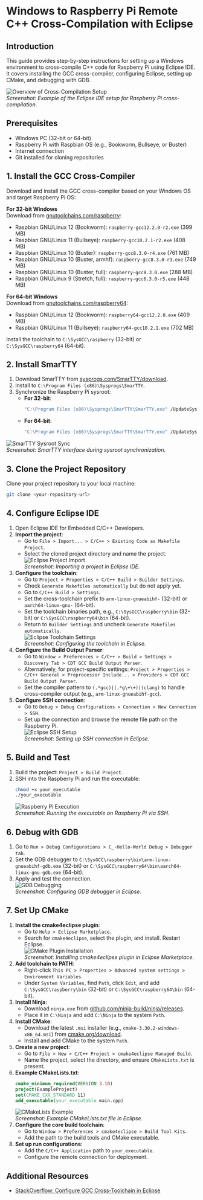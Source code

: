 # Windows to Raspberry Pi Remote C++ Cross-Compilation with Eclipse

## Introduction
This guide provides step-by-step instructions for setting up a Windows environment to cross-compile C++ code for Raspberry Pi using Eclipse IDE. It covers installing the GCC cross-compiler, configuring Eclipse, setting up CMake, and debugging with GDB.

![Overview of Cross-Compilation Setup](screenshots/overview.png)  
*Screenshot: Example of the Eclipse IDE setup for Raspberry Pi cross-compilation.*

## Prerequisites
- Windows PC (32-bit or 64-bit)  
- Raspberry Pi with Raspbian OS (e.g., Bookworm, Bullseye, or Buster)  
- Internet connection  
- Git installed for cloning repositories  

## 1. Install the GCC Cross-Compiler
Download and install the GCC cross-compiler based on your Windows OS and target Raspberry Pi OS:

**For 32-bit Windows**  
Download from [gnutoolchains.com/raspberry](http://gnutoolchains.com/raspberry/):  
- Raspbian GNU/Linux 12 (Bookworm): `raspberry-gcc12.2.0-r2.exe` (399 MB)  
- Raspbian GNU/Linux 11 (Bullseye): `raspberry-gcc10.2.1-r2.exe` (408 MB)  
- Raspbian GNU/Linux 10 (Buster): `raspberry-gcc8.3.0-r4.exe` (761 MB)  
- Raspbian GNU/Linux 10 (Buster, armhf): `raspberry-gcc8.3.0-r3.exe` (749 MB)  
- Raspbian GNU/Linux 10 (Buster, full): `raspberry-gcc8.3.0.exe` (288 MB)  
- Raspbian GNU/Linux 9 (Stretch, full): `raspberry-gcc6.3.0-r5.exe` (448 MB)  

**For 64-bit Windows**  
Download from [gnutoolchains.com/raspberry64](https://gnutoolchains.com/raspberry64/):  
- Raspbian GNU/Linux 12 (Bookworm): `raspberry64-gcc12.2.0.exe` (409 MB)  
- Raspbian GNU/Linux 11 (Bullseye): `raspberry64-gcc10.2.1.exe` (702 MB)  

Install the toolchain to `C:\SysGCC\raspberry` (32-bit) or `C:\SysGCC\raspberry64` (64-bit).

## 2. Install SmarTTY
1. Download SmarTTY from [sysprogs.com/SmarTTY/download](https://sysprogs.com/SmarTTY/download/).  
2. Install to `C:\Program Files (x86)\Sysprogs\SmarTTY`.  
3. Synchronize the Raspberry Pi sysroot:  
   - **For 32-bit**:  
     ```bash
     "C:\Program Files (x86)\Sysprogs\SmarTTY\SmarTTY.exe" /UpdateSysroot:C:\SysGCC\raspberry\arm-linux-gnueabihf\sysroot
     ```  
   - **For 64-bit**:  
     ```bash
     "C:\Program Files (x86)\Sysprogs\SmarTTY\SmarTTY.exe" /UpdateSysroot:C:\SysGCC\raspberry64\aarch64-linux-gnu\sysroot
     ```  

![SmarTTY Sysroot Sync](screenshots/smartty-sync.png)  
*Screenshot: SmarTTY interface during sysroot synchronization.*

## 3. Clone the Project Repository
Clone your project repository to your local machine:  
```bash
git clone <your-repository-url>
```

## 4. Configure Eclipse IDE
1. Open Eclipse IDE for Embedded C/C++ Developers.  
2. **Import the project**:  
   - Go to `File > Import... > C/C++ > Existing Code as Makefile Project`.  
   - Select the cloned project directory and name the project.  
   ![Eclipse Project Import](screenshots/eclipse-import.png)  
   *Screenshot: Importing a project in Eclipse IDE.*  
3. **Configure the toolchain**:  
   - Go to `Project > Properties > C/C++ Build > Builder Settings`.  
   - Check `Generate Makefiles automatically` but do not apply yet.  
   - Go to `C/C++ Build > Settings`.  
   - Set the cross-toolchain prefix to `arm-linux-gnueabihf-` (32-bit) or `aarch64-linux-gnu-` (64-bit).  
   - Set the toolchain binaries path, e.g., `C:\SysGCC\raspberry\bin` (32-bit) or `C:\SysGCC\raspberry64\bin` (64-bit).  
   - Return to `Builder Settings` and uncheck `Generate Makefiles automatically`.  
   ![Eclipse Toolchain Settings](screenshots/eclipse-toolchain.png)  
   *Screenshot: Configuring the toolchain in Eclipse.*  
4. **Configure the Build Output Parser**:  
   - Go to `Window > Preferences > C/C++ > Build > Settings > Discovery Tab > CDT GCC Build Output Parser`.  
   - Alternatively, for project-specific settings: `Project > Properties > C/C++ General > Preprocessor Include... > Providers > CDT GCC Build Output Parser`.  
   - Set the compiler pattern to `(.*gcc)|(.*g\+\+)|(clang)` to handle cross-compiler output (e.g., `arm-linux-gnueabihf-gcc`).  
5. **Configure SSH connection**:  
   - Go to `Debug > Debug Configurations > Connection > New Connection > SSH`.  
   - Set up the connection and browse the remote file path on the Raspberry Pi.  
   ![Eclipse SSH Setup](screenshots/eclipse-ssh.png)  
   *Screenshot: Setting up SSH connection in Eclipse.*

## 5. Build and Test
1. Build the project: `Project > Build Project`.  
2. SSH into the Raspberry Pi and run the executable:  
   ```bash
   chmod +x your_executable
   ./your_executable
   ```  
   ![Raspberry Pi Execution](screenshots/raspberry-execution.png)  
   *Screenshot: Running the executable on Raspberry Pi via SSH.*

## 6. Debug with GDB
1. Go to `Run > Debug Configurations > C_-Hello-World Debug > Debugger tab`.  
2. Set the GDB debugger to `C:\SysGCC\raspberry\bin\arm-linux-gnueabihf-gdb.exe` (32-bit) or `C:\SysGCC\raspberry64\bin\aarch64-linux-gnu-gdb.exe` (64-bit).  
3. Apply and test the connection.  
   ![GDB Debugging](screenshots/gdb-debug.png)  
   *Screenshot: Configuring GDB debugger in Eclipse.*

## 7. Set Up CMake
1. **Install the cmake4eclipse plugin**:  
   - Go to `Help > Eclipse Marketplace`.  
   - Search for `cmake4eclipse`, select the plugin, and install. Restart Eclipse.  
   ![CMake Plugin Installation](screenshots/cmake-plugin.png)  
   *Screenshot: Installing cmake4eclipse plugin in Eclipse Marketplace.*  
2. **Add toolchain to PATH**:  
   - Right-click `This PC > Properties > Advanced system settings > Environment Variables`.  
   - Under `System Variables`, find `Path`, click `Edit`, and add `C:\SysGCC\raspberry\bin` (32-bit) or `C:\SysGCC\raspberry64\bin` (64-bit).  
3. **Install Ninja**:  
   - Download `ninja.exe` from [github.com/ninja-build/ninja/releases](https://github.com/ninja-build/ninja/releases).  
   - Place it in `C:\Ninja` and add `C:\Ninja` to the system `Path`.  
4. **Install CMake**:  
   - Download the latest `.msi` installer (e.g., `cmake-3.30.2-windows-x86_64.msi`) from [cmake.org/download](https://cmake.org/download/).  
   - Install and add CMake to the system `Path`.  
5. **Create a new project**:  
   - Go to `File > New > C/C++ Project > cmake4eclipse Managed Build`.  
   - Name the project, select the directory, and ensure `CMakeLists.txt` is present.  
6. **Example CMakeLists.txt**:  
   ```cmake
   cmake_minimum_required(VERSION 3.10)
   project(ExampleProject)
   set(CMAKE_CXX_STANDARD 11)
   add_executable(your_executable main.cpp)
   ```  
   ![CMakeLists Example](screenshots/cmakelists.png)  
   *Screenshot: Example CMakeLists.txt file in Eclipse.*  
7. **Configure the core build toolchain**:  
   - Go to `Window > Preferences > cmake4eclipse > Build Tool Kits`.  
   - Add the path to the build tools and CMake executable.  
8. **Set up run configurations**:  
   - Add the `C/C++ Application` path to `your_executable`.  
   - Configure the remote connection for deployment.

## Additional Resources
- [StackOverflow: Configure GCC Cross-Toolchain in Eclipse](https://stackoverflow.com/questions/27180771/how-to-configure-a-particular-gcc-cross-toolchain-in-eclipse-cdt/27180772#27180772)
